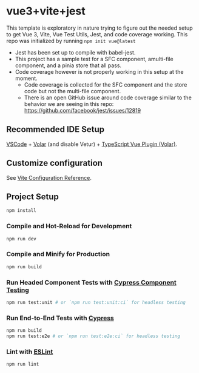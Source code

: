 # vue3+vite+jest

This template is exploratory in nature trying to figure out the needed setup to get Vue 3, Vite, Vue Test Utils, Jest, and code coverage working.
This repo was initialized by running `npm init vue@latest`

* Jest has been set up to compile with babel-jest.
* This project has a sample test for a SFC component, amulti-file component, and a pinia store that all pass.
* Code coverage however is not properly working in this setup at the moment.
  * Code coverage is collected for the SFC component and the store code but not the multi-file component.
  * There is an open GitHub issue around code coverage similar to the behavior we are seeing in this repo: https://github.com/facebook/jest/issues/12819

## Recommended IDE Setup

[VSCode](https://code.visualstudio.com/) + [Volar](https://marketplace.visualstudio.com/items?itemName=Vue.volar) (and disable Vetur) + [TypeScript Vue Plugin (Volar)](https://marketplace.visualstudio.com/items?itemName=Vue.vscode-typescript-vue-plugin).

## Customize configuration

See [Vite Configuration Reference](https://vitejs.dev/config/).

## Project Setup

```sh
npm install
```

### Compile and Hot-Reload for Development

```sh
npm run dev
```

### Compile and Minify for Production

```sh
npm run build
```

### Run Headed Component Tests with [Cypress Component Testing](https://on.cypress.io/component)

```sh
npm run test:unit # or `npm run test:unit:ci` for headless testing
```

### Run End-to-End Tests with [Cypress](https://www.cypress.io/)

```sh
npm run build
npm run test:e2e # or `npm run test:e2e:ci` for headless testing
```

### Lint with [ESLint](https://eslint.org/)

```sh
npm run lint
```
